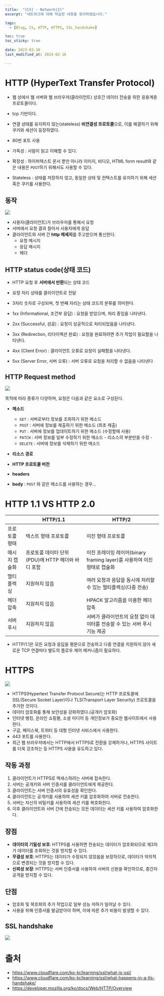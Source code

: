 ```yaml
---
title:  "[CS] - Network(2)"
excerpt: "네트워크에 대해 학습한 내용을 정리하였습니다."

tags:
  - [Blog, CS, HTTP, HTTPS, SSL_handshake]

toc: true
toc_sticky: true
 
date: 2023-03-30
last_modified_at: 2024-02-16

---
```


# HTTP (HyperText Transfer Protocol)

- 웹 상에서 웹 서버와 웹 브라우저(클라이언트) 상호간 데이터 전송을 위한 응용계층 프로토콜이다.
- tcp 기반이다.
- 연결 상태를 유지하지 않는(stateless) **비연결성 프로토콜**으로, 이를 해결하기 위해 쿠키와 세션이 등장하였다.
- 80번 포트 사용

- 가독성 : 사람이 읽고 이해할 수 있다.
- 확장성 :  하이퍼텍스트 문서 뿐만 아니라 이미지, 비디오, HTML form result와 같은 내용은 `POST`하기 위해서도 사용할 수 있다.
- Stateless : 상태를 저장하지 않고, 동일한 상태 및 컨텍스트를 유지하기 위해 세션 혹은 쿠키를 사용한다.

## 동작

![](http://www.ktword.co.kr/img_data/648_1.JPG)
- 사용자(클라이언트)가 브라우저를 통해서 요청
- 서버에서 요청 결과 찰아서 사용자에게 응답
- 클라이언트와 서버 간 **http 메세지**를 주고받으며 통신한다.
	- 요청 메시지
	- 응답 메시지
	- 헤더

## HTTP status code(상태 코드)

- HTTP 요청 후 **서버에서 반환**되는 상태 코드
- 요청 처리 상태를 클라이언트로 전달
- 3자리 숫자로 구성되며, 첫 번째 자리는 상태 코드의 분류를 의미한다.

-   1xx (Informational, 조건부 응답) : 요청을 받았으며, 처리 중임을 나타낸다.
-   2xx (Successful, 성공) : 요청이 성공적으로 처리되었음을 나타낸다.
-   3xx (Redirection, 리다이렉션 완료) : 요청을 완료하려면 추가 작업이 필요함을 나타낸다.
-   4xx (Client Error) : 클라이언트 오류로 요청이 실패함을 나타낸다.
-   5xx (Server Error, 서버 오류) : 서버 오류로 요청을 처리할 수 없음을 나타낸다


## HTTP Request method

![](https://developer.mozilla.org/ko/docs/Web/HTTP/Overview/http_request.png)

목적에 따라 종류가 다양하며, 요청은 다음과 같은 요소로 구성된다.

- **메소드**
	-   `GET` : 서버로부터 정보를 조회하기 위한 메소드
	-   `POST` : 서버에 정보를 제출하기 위한 메소드 (최초 제출)
	-   `PUT` : 서버에 정보를 업데이트하기 위한 메소드 (수정할때 사용)
	-   `PATCH` : 서버 정보를 일부 수정하기 위한 메소드 - 리소스의 부분만을 수정 -
	-   `DELETE` : 서버에 정보를 삭제하기 위한 메소드

- **리소스 경로** 
- **HTTP 프로토콜 버전**
- **headers**
- **body** : `POST` 와 같은 메소드를 사용하는 경우...


# HTTP 1.1 VS HTTP 2.0

|        | HTTP/1.1 | HTTP/2 |
|--------|----------|--------|
|프로토콜 형태|텍스트 형태 프로토콜|이진 형태 프로토콜|
|메시지 캡슐화|프로토콜 데이터 단위(PDU)에 HTTP 헤더와 바디 포함|이진 프레이밍 레이어(binary framing layer)를 사용하여 이진 형태로 캡슐화|
|멀티플렉싱|지원하지 않음|여러 요청과 응답을 동시에 처리할 수 있는 멀티플렉싱(다중 전송)|
|헤더 압축|지원하지 않음|HPACK 알고리즘을 이용한 헤더 압축|
|서버 푸시|지원하지 않음|서버가 클라이언트의 요청 없이 데이터를 전송할 수 있는 서버 푸시 기능 제공|

- HTTP/1.1은 모든 요청과 응답을 평문으로 전송하고 다중 연결을 지원하지 않아 새로운 TCP 연결마다 별도의 플로우 제어 메커니즘이 필요하다.

# HTTPS

![](https://www.cloudflare.com/img/learning/security/glossary/what-is-ssl/http-vs-https.svg)

- HTTPS(Hypertext Transfer Protocol Secure)는 HTTP 프로토콜에 SSL(Secure Socket Layer)이나 TLS(Transport Layer Security) 프로토콜을 추가한 것이다.
- 데이터 암호화를 통해 보안성을 강화하였다.(공개키 암호화)
- 인터넷 뱅킹, 온라인 쇼핑몰, 소셜 미디어 등 개인정보가 중요한 웹사이트에서 사용한다.
- 구글, 페이스북, 트위터 등 대형 인터넷 서비스에서 사용한다.
- 443 포트를 사용한다.
- 최근 웹 브라우저에서는 HTTP에서 HTTPS로 전환을 강제하거나, HTTPS 사이트를 더욱 강조하는 등 HTTPS 사용을 유도하고 있다.

## 작동 과정

1.  클라이언트가 HTTPS로 액세스하려는 서버에 접속한다.
2.  서버는 공개키와 서버 인증서를 클라이언트에게 제공한다.
3.  클라이언트는 서버 인증서의 유효성을 확인한다.
4.  클라이언트는 공개키를 사용하여 세션 키를 암호화하여 서버로 전송한다.
5.  서버는 자신의 비밀키를 사용하여 세션 키를 복호화한다.
6.  이후 클라이언트와 서버 간에 전송되는 모든 데이터는 세션 키를 사용하여 암호화한다.

## 장점

-   **데이터의 기밀성 보호**: HTTPS를 사용하면 전송되는 데이터가 암호화되므로 제3자가 데이터를 조회하는 것을 방지할 수 있다.
-   **무결성 보호**: HTTPS는 데이터가 수정되지 않았음을 보장하므로, 데이터가 악의적으로 변경되는 것을 방지할 수 있다.
-   **신뢰성 보장**: HTTPS는 서버 인증서를 사용하여 서버의 신원을 확인하므로, 중간자 공격을 방지할 수 있다.

## 단점

- 암호화 및 복호화의 추가 작업으로 일부 성능 저하가 일어날 수 있다.
- 사용을 위해 인증서를 발급받아야 하며, 이에 따른 추가 비용이 발생할 수 있다.

## SSL handshake

![](https://cf-assets.www.cloudflare.com/slt3lc6tev37/5aYOr5erfyNBq20X5djTco/3c859532c91f25d961b2884bf521c1eb/tls-ssl-handshake.png)

# 출처

- https://www.cloudflare.com/ko-kr/learning/ssl/what-is-ssl/
- https://www.cloudflare.com/ko-kr/learning/ssl/what-happens-in-a-tls-handshake/
- https://developer.mozilla.org/ko/docs/Web/HTTP/Overview
